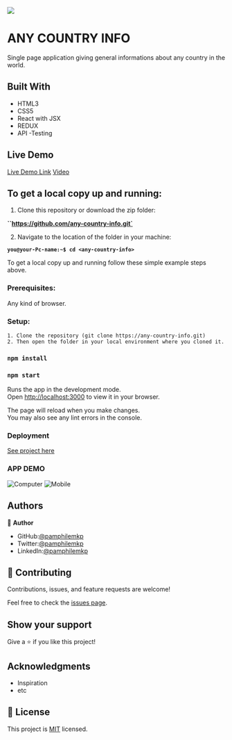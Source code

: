 
![](https://img.shields.io/badge/Microverse-blueviolet)

# ANY COUNTRY INFO

Single page application giving general informations about  any country in the world.


## Built With

- HTML3
- CSS5
- React with JSX
- REDUX
- API
-Testing

## Live Demo 

[Live Demo Link]()
[Video]()


## To get a local copy up and running:

1. Clone this repository or download the zip folder:

**``https://github.com/any-country-info.git`**

2. Navigate to the location of the folder in your machine:

**``you@your-Pc-name:~$ cd <any-country-info>``**

To get a local copy up and running follow these simple example steps above.


### Prerequisites: 
Any kind of browser. 

### Setup:
    1. Clone the repository (git clone https://any-country-info.git)
    2. Then open the folder in your local environment where you cloned it.

### `npm install`
### `npm start`

Runs the app in the development mode.\
Open [http://localhost:3000](http://localhost:3000) to view it in your browser.

The page will reload when you make changes.\
You may also see any lint errors in the console.

### Deployment

[See project here](/)

### APP DEMO
![Computer]()
![Mobile]()


## Authors

👤 **Author**

   - GitHub:[@pamphilemkp](https://github.com/pamphilemkp)
   - Twitter:[@pamphilemkp](https://Twitter.com/PamphileMusonda)
   - LinkedIn:[@pamphilemkp](https://www.linkedin.com/in/pamphile-musonda)

## 🤝 Contributing

Contributions, issues, and feature requests are welcome!

Feel free to check the [issues page](https://github.com/Pamphilemkp/any-country-info/issues).

## Show your support

Give a ⭐️ if you like this project!

## Acknowledgments
- Inspiration
- etc

## 📝 License

This project is [MIT](./MIT.md) licensed.
